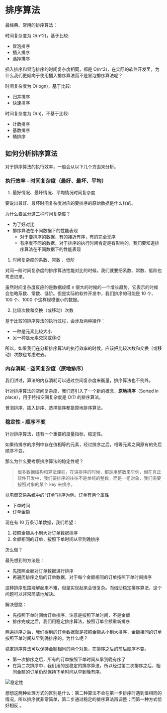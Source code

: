 # 排序算法

最经典、常用的排序算法：

时间复杂度为 O(n^2)，基于比较:

- 冒泡排序
- 插入排序
- 选择排序

插入排序和冒泡排序的时间复杂度相同，都是 O(n^2)，在实际的软件开发里，为什么我们更倾向于使用插入排序算法而不是冒泡排序算法呢？

时间复杂度为 O(logn)，基于比较:

- 归并排序
- 快速排序

时间复杂度为 O(n)，不基于比较:

- 计数排序
- 基数排序
- 桶排序

## 如何分析排序算法

对于排序算法的执行效率，一般会从以下几个方面来分析。

### 执行效率 - 时间复杂度（最好、最坏、平均）

1. 最好情况、最坏情况、平均情况时间复杂度

要说出最好、最坏时间复杂度对应的要排序的原始数据是什么样的。

为什么要区分这三种时间复杂度？

- 为了好对比
- 排序算法在不同数据下的性能表现
  - 对于要排序的数据，有的接近有序，有的完全无序
  - 有序度不同的数据，对于排序的执行时间肯定是有影响的，我们要知道排序算法在不同数据下的性能表现

1. 时间复杂度的系数、常数 、低阶

对同一阶时间复杂度的排序算法性能对比的时候，我们就要把系数、常数、低阶也考虑进来。

虽然时间复杂度反应的是数据规模 n 很大的时候的一个增长趋势，它表示的时候会忽略系数、常数、低阶。但是实际的软件开发中，我们排序的可能是 10 个、100 个、1000 个这样规模很小的数据。

2. 比较次数和交换（或移动）次数

基于比较的排序算法的执行过程，会涉及两种操作：

- 一种是元素比较大小
- 另一种是元素交换或移动

所以，如果我们在分析排序算法的执行效率的时候，应该把比较次数和交换（或移动）次数也考虑进去。

### 内存消耗 - 空间复杂度（原地排序）

我们讲过，算法的内存消耗可以通过空间复杂度来衡量，排序算法也不例外。

针对排序算法的空间复杂度，我们还引入了一个新的概念，**原地排序**（Sorted in place），用于特指空间复杂度是 O(1) 的排序算法。

冒泡排序、插入排序、选择排序都是原地排序算法。

### 稳定性 - 顺序不变

针对排序算法，还有一个重要的度量指标，稳定性。

如果待排序的序列中存在值相等的元素，经过排序之后，相等元素之间原有的先后顺序不变。

那么为什么要考察排序算法的稳定性呢？

> 很多数据结构和算法课程，在讲排序的时候，都是用整数来举例，但在真正软件开发中，我们要排序的往往不是单纯的整数，而是一组对象，我们需要按照对象的某个 key 来排序。

以电商交易系统中的“订单”排序为例。订单有两个属性

- 下单时间
- 订单金额

现在有 10 万条订单数据，我们希望：

1. 按照金额从小到大对订单数据排序
2. 金额相同的订单，按照下单时间从早到晚排序

怎么做？

最先想到的方法是：

- 先按照金额对订单数据进行排序
- 再遍历排序之后的订单数据，对于每个金额相同的订单按照下单时间排序

这种排序思路理解起来不难，但是实现起来会很复杂。而借助稳定排序算法，这个问题可以非常简洁地解决。

解决思路：

- 先按照下单时间给订单排序，注意是按照下单时间，不是金额
- 排序完成之后，我们用稳定排序算法，按照订单金额重新排序

两遍排序之后，我们得到的订单数据就是按照金额从小到大排序，金额相同的订单按照下单时间从早到晚排序的。为什么呢？

稳定排序算法可以保持金额相同的两个对象，在排序之后的前后顺序不变。

- 第一次排序之后，所有的订单按照下单时间从早到晚有序了
- 在第二次排序中，我们用的是稳定的排序算法，所以经过第二次排序之后，相同金额的订单仍然保持下单时间从早到晚有序。

![稳定性](@imgs/1381c1f3f7819ae61ab17455ed7f0b59.jpg)

想想这两种处理方式的区别是什么：第二种算法不会在第一步排序时遇到值相同的情况，所以排序就非常简单，第二步通过稳定的排序算法再调整；而第一种方式恰好相反
。
